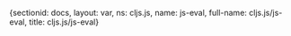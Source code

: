 {sectionid: docs, layout: var, ns: cljs.js, name: js-eval, full-name: cljs.js/js-eval,
  title: cljs.js/js-eval}
